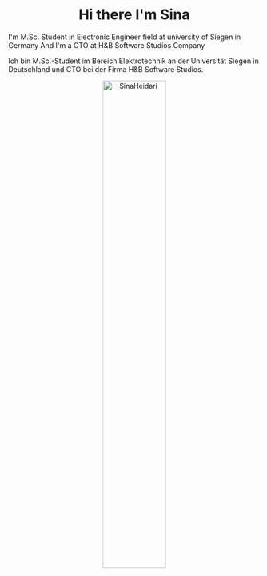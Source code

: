 <h1 align="center">Hi there I'm Sina  </h1>
<p>I'm M.Sc. Student in Electronic Engineer field at university of Siegen in Germany And I'm a CTO at H&B Software Studios Company</p>
<p>Ich bin M.Sc.-Student im Bereich Elektrotechnik an der Universität Siegen in Deutschland und CTO bei der Firma H&B Software Studios.</p>
<div align="center">
<img width="50%" src="https://github-readme-stats.vercel.app/api/top-langs/?username=Heidarisina&layout=compact&hide=TSQL&theme=dracula" alt="SinaHeidari" />
</div>

